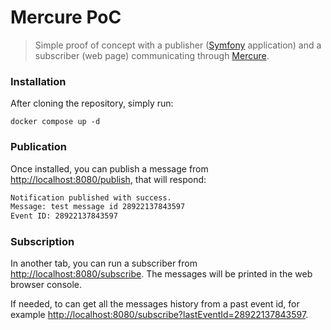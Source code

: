 # Mercure PoC

> Simple proof of concept with a publisher ([Symfony](https://symfony.com) application) and a subscriber (web page) communicating through [Mercure](https://mercure.rocks).

### Installation

After cloning the repository, simply run:

```shell
docker compose up -d
```

### Publication

Once installed, you can publish a message from [http://localhost:8080/publish](http://localhost:8080/publish), that will respond:

```html
Notification published with success.
Message: test message id 28922137843597
Event ID: 28922137843597
```

### Subscription

In another tab, you can run a subscriber from [http://localhost:8080/subscribe](http://localhost:8080/subscribe).
The messages will be printed in the web browser console.

If needed, to can get all the messages history from a past event id, for example [http://localhost:8080/subscribe?lastEventId=28922137843597](http://localhost:8080/subscribe?lastEventId=28922137843597).